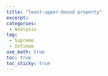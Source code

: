 ```yaml
---
title: "least-upper-bound property"
excerpt: 
categories:
 - Analysis
tag:
 - Supreme
 - Infimum
use_math: true
toc: true
toc_sticky: true
---
```

